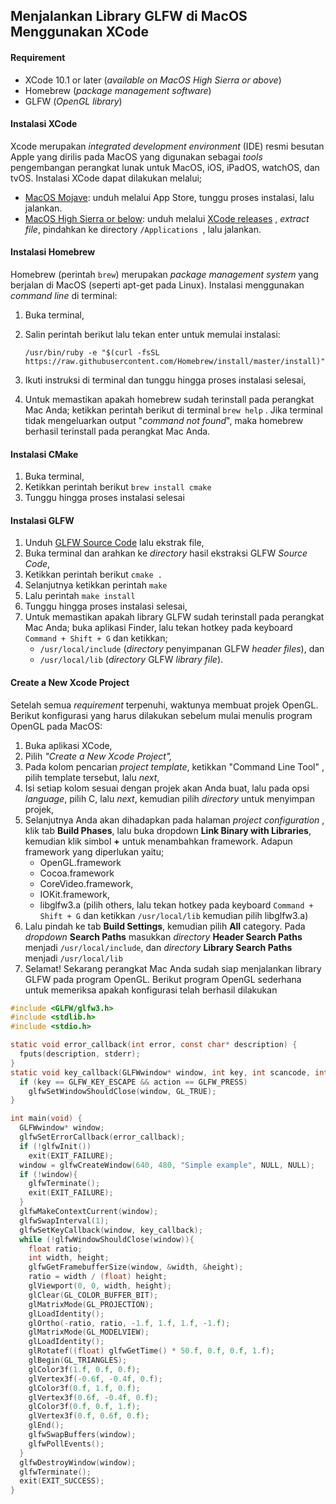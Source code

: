 ## Menjalankan Library GLFW di MacOS Menggunakan XCode

#### Requirement

- XCode 10.1 or later (*available on MacOS High Sierra or above*)
- Homebrew  (*package management software*)
- GLFW (*OpenGL library*)

#### Instalasi XCode

Xcode merupakan *integrated development environment* (IDE) resmi besutan Apple yang dirilis pada MacOS yang digunakan sebagai *tools* pengembangan perangkat lunak untuk MacOS, iOS, iPadOS,  watchOS, dan tvOS. Instalasi XCode dapat dilakukan melalui;

- <u>MacOS Mojave</u>: unduh melalui App Store, tunggu proses instalasi, lalu jalankan.
- <u>MacOS High Sierra or below</u>: unduh melalui [XCode releases](https://xcodereleases.com) , *extract file*, pindahkan ke directory `/Applications `, lalu jalankan.

#### Instalasi Homebrew

Homebrew (perintah `brew`) merupakan *package management system* yang berjalan di MacOS (seperti apt-get pada Linux). Instalasi menggunakan *command line* di terminal:

1. Buka terminal,

2. Salin perintah berikut lalu tekan enter untuk memulai instalasi:

   `/usr/bin/ruby -e "$(curl -fsSL https://raw.githubusercontent.com/Homebrew/install/master/install)"`
   
3. Ikuti instruksi di terminal dan tunggu hingga proses instalasi selesai,

4. Untuk memastikan apakah homebrew sudah terinstall pada perangkat Mac Anda; ketikkan perintah berikut di terminal `brew help` . Jika terminal tidak mengeluarkan output "*command not found*", maka homebrew berhasil terinstall pada perangkat Mac Anda.

#### Instalasi CMake

1. Buka terminal,
2. Ketikkan perintah berikut `brew install cmake`
3. Tunggu hingga proses instalasi selesai

#### Instalasi GLFW

1. Unduh [GLFW Source Code](https://www.glfw.org) lalu ekstrak file,
2. Buka terminal dan arahkan ke *directory* hasil ekstraksi GLFW *Source Code*,
3. Ketikkan perintah berikut `cmake .`
4. Selanjutnya ketikkan perintah `make`
5. Lalu perintah `make install`
6. Tunggu hingga proses instalasi selesai,
7. Untuk memastikan apakah library GLFW sudah terinstall pada perangkat Mac Anda; buka aplikasi Finder, lalu tekan hotkey pada keyboard `Command + Shift + G` dan ketikkan;
   - `/usr/local/include` (*directory* penyimpanan GLFW *header files*), dan
   - `/usr/local/lib` (*directory* GLFW *library file*). 

#### Create a New Xcode Project

Setelah semua *requirement* terpenuhi, waktunya membuat projek OpenGL. Berikut konfigurasi yang harus dilakukan sebelum mulai menulis program OpenGL pada MacOS:

1. Buka aplikasi XCode,
2. Pilih *"Create a New Xcode Project",*
3. Pada kolom pencarian *project template*, ketikkan "Command Line Tool" , pilih template tersebut, lalu *next*,
4. Isi setiap kolom sesuai dengan projek akan Anda buat, lalu pada opsi *language*, pilih C, lalu *next*, kemudian pilih *directory* untuk menyimpan projek,
5. Selanjutnya Anda akan dihadapkan pada halaman *project configuration* , klik tab **Build Phases**, lalu buka dropdown **Link Binary with Libraries**, kemudian klik simbol **+** untuk menambahkan framework. Adapun framework yang diperlukan yaitu;
   - OpenGL.framework
   - Cocoa.framework
   - CoreVideo.framework,
   - IOKit.framework,
   - libglfw3.a (pilih others, lalu tekan hotkey pada keyboard `Command + Shift + G` dan ketikkan `/usr/local/lib` kemudian pilih libglfw3.a)
6. Lalu pindah ke tab **Build Settings**, kemudian pilih **All** category. Pada *dropdown* **Search Paths** masukkan *directory* **Header Search Paths** menjadi `/usr/local/include`, dan *directory* **Library Search Paths** menjadi `/usr/local/lib`
7. Selamat! Sekarang perangkat Mac Anda sudah siap menjalankan library GLFW pada program OpenGL. Berikut program OpenGL sederhana untuk memeriksa apakah konfigurasi telah berhasil dilakukan

```c
#include <GLFW/glfw3.h>
#include <stdlib.h>
#include <stdio.h>

static void error_callback(int error, const char* description) {
  fputs(description, stderr);
}
static void key_callback(GLFWwindow* window, int key, int scancode, int action, int mods){  
  if (key == GLFW_KEY_ESCAPE && action == GLFW_PRESS)
    glfwSetWindowShouldClose(window, GL_TRUE);
}

int main(void) {
  GLFWwindow* window;
  glfwSetErrorCallback(error_callback);
  if (!glfwInit())
    exit(EXIT_FAILURE);
  window = glfwCreateWindow(640, 480, "Simple example", NULL, NULL);
  if (!window){
    glfwTerminate();
    exit(EXIT_FAILURE);
  }
  glfwMakeContextCurrent(window);
  glfwSwapInterval(1);
  glfwSetKeyCallback(window, key_callback);
  while (!glfwWindowShouldClose(window)){
    float ratio;
    int width, height;
    glfwGetFramebufferSize(window, &width, &height);
    ratio = width / (float) height;
    glViewport(0, 0, width, height);
    glClear(GL_COLOR_BUFFER_BIT);
    glMatrixMode(GL_PROJECTION);
    glLoadIdentity();
    glOrtho(-ratio, ratio, -1.f, 1.f, 1.f, -1.f);
    glMatrixMode(GL_MODELVIEW);
    glLoadIdentity();
    glRotatef((float) glfwGetTime() * 50.f, 0.f, 0.f, 1.f);
    glBegin(GL_TRIANGLES);
    glColor3f(1.f, 0.f, 0.f);
    glVertex3f(-0.6f, -0.4f, 0.f);
    glColor3f(0.f, 1.f, 0.f);
    glVertex3f(0.6f, -0.4f, 0.f);
    glColor3f(0.f, 0.f, 1.f);
    glVertex3f(0.f, 0.6f, 0.f);
    glEnd();
    glfwSwapBuffers(window);
    glfwPollEvents();
  }
  glfwDestroyWindow(window);
  glfwTerminate();
  exit(EXIT_SUCCESS);
}
```

